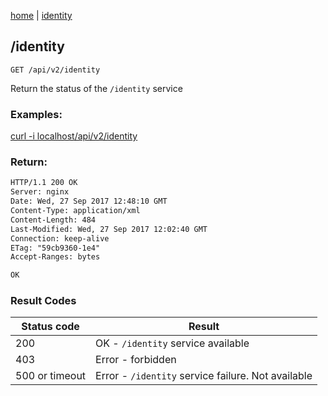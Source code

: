 [home](/home) | [identity](/docs/api/v2/identity)

## /identity

`GET /api/v2/identity`

Return the status of the `/identity` service

### Examples: 

[curl -i localhost/api/v2/identity](/api/v2/identity)


### Return:
```html
HTTP/1.1 200 OK
Server: nginx
Date: Wed, 27 Sep 2017 12:48:10 GMT
Content-Type: application/xml
Content-Length: 484
Last-Modified: Wed, 27 Sep 2017 12:02:40 GMT
Connection: keep-alive
ETag: "59cb9360-1e4"
Accept-Ranges: bytes

OK
```

### Result Codes
Status code|Result
---|---
200|OK - `/identity` service available
403|Error - forbidden
500 or timeout|Error - `/identity` service failure. Not available
